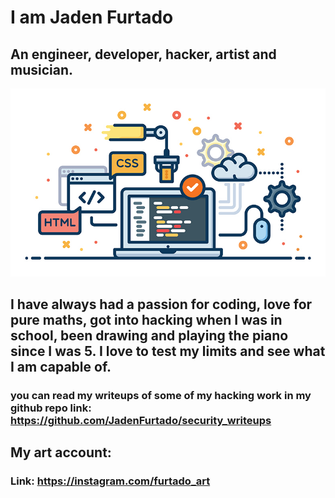 # I am Jaden Furtado
## An engineer, developer, hacker, artist and musician. 
![Alt text](/a.jpg?raw=true) 
## I have always had a passion for coding, love for pure maths, got into hacking when I was in school, been drawing and playing the piano since I was 5. I love to test my limits and see what I am capable of.
### you can read my writeups of some of my hacking work in my github repo link: https://github.com/JadenFurtado/security_writeups
## My art account:
### Link: https://instagram.com/furtado_art
